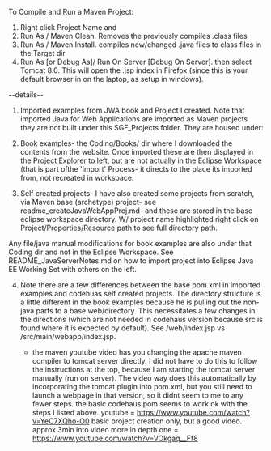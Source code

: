 To Compile and Run a Maven Project:
1) Right click Project Name and 
2) Run As / Maven Clean.  Removes the previously compiles .class files
3) Run As / Maven Install.  compiles new/changed .java files to class files in the Target dir
4) Run As [or Debug As]/ Run On Server [Debug On Server].  then select Tomcat 8.0.  This will open the .jsp index in Firefox (since this is your default browser in on the laptop, as setup in windows).

--details--
1) Imported examples from JWA book and Project I created.  Note that imported Java for Web Applications are imported as Maven projects
they are not built under this SGF_Projects folder.  They are housed under:

2) Book examples- the Coding/Books/ dir where I downloaded the contents from the website.  Once imported these are then displayed in the Project Explorer to left, but are not actually in the Eclipse Workspace (that is part ofthe 'Import' Process- it directs to the place its imported from, not recreated in workspace.

3) Self created projects-  I have also created some projects from scratch, via Maven base (archetype) project- see readme_createJavaWebAppProj.md- and these are stored in the base eclipse workspace directory.  W/ project name highlighted right click on Project/Properties/Resource path to see full directory path.

Any file/java manual modifications for book examples are also under that Coding dir and not in the Eclipse Workspace.  See README_JavaServerNotes.md  on how to import project into Eclipse Java EE Working Set with others on the left.

4) Note there are a few differences between the base pom.xml in imported examples and codehuas self created projects.  The directory structure is a little different in the book examples because he is pulling out the non-java parts to a base web/directory.  This necessitates a few changes in the <build> directions (which are not needed in codehaus version because src is found where it is expected by default).  See /web/index.jsp vs /src/main/webapp/index.jsp.  
	- the maven youtube video has you changing the apache maven compiler to tomcat server directly.  I did not have to do this to follow the instructions at the top, because I am starting the tomcat server manually (run on server).  The video way does this automatically by incorporating the tomcat plugin into pom.xml, but you still need to launch a webpage in that version, so it didnt seem to me to any fewer steps.  the basic codehaus pom seems to work ok with the steps I listed above.
	youtube = https://www.youtube.com/watch?v=YeC7XQho-O0  basic project creation only, but a good video.  approx 3min into video
	more in depth one = https://www.youtube.com/watch?v=VOkgaq__Ff8


